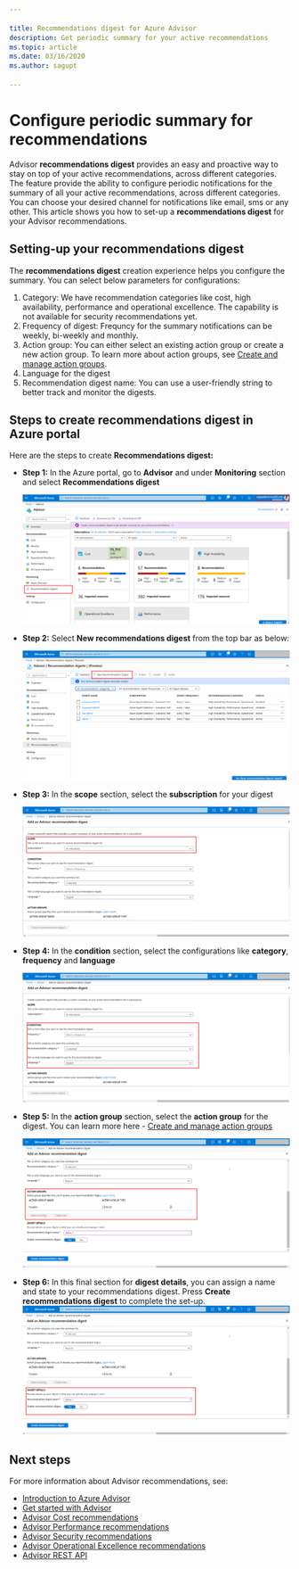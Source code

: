 ```yaml
---

title: Recommendations digest for Azure Advisor
description: Get periodic summary for your active recommendations
ms.topic: article
ms.date: 03/16/2020
ms.author: sagupt

---
```


# Configure periodic summary for recommendations

Advisor **recommendations digest** provides an easy and proactive way to stay on top of your active recommendations, across different categories. The feature provide the ability to configure periodic notifications for the summary of all your active recommendations, across different categories. You can choose your desired channel for notifications like email, sms or any other. 
This article shows you how to set-up a **recommendations digest** for your Advisor recommendations.


## Setting-up your recommendations digest 

The **recommendations digest** creation experience helps you configure the summary. You can select below parameters for configurations:
1. Category: We have recommendation categories like cost, high availability, performance and operational excellence. The capability is not available for security recommendations yet.
2. Frequency of digest: Frequncy for the summary notifications can be weekly, bi-weekly and monthly.
3. Action group: You can either select an existing action group or create a new action group. To learn more about action groups, see [Create and manage action groups](https://docs.microsoft.com/azure/azure-monitor/platform/action-groups).
4. Language for the digest
5. Recommendation digest name: You can use a user-friendly string to better track and monitor the digests.

## Steps to create recommendations digest in Azure portal

Here are the steps to create **Recommendations digest:**
* **Step 1:** In the Azure portal, go to **Advisor** and under **Monitoring** section and select **Recommendations digest** 

   ![Recommendations digest entry-point](./media/digest-0.png)

* **Step 2:** Select **New recommendations digest** from the top bar as below:

   ![Create recommendations digest](./media/digest-5.png)

* **Step 3:** In the **scope** section, select the **subscription** for your digest

   ![Provide recommendations digest inputs](./media/digest-1.png)

* **Step 4:** In the **condition** section, select the configurations like **category**, **frequency** and **language**

   ![Provide recommendations digest input conditions](./media/digest-2.png)

* **Step 5:** In the **action group** section, select the **action group** for the digest. You can learn more here - [Create and manage action groups](https://docs.microsoft.com/azure/azure-monitor/platform/action-groups)

   ![Provide recommendations digest input action group](./media/digest-3.png)

* **Step 6:** In this final section for **digest details**, you can assign a name and state to your recommendations digest. Press **Create recommendations digest** to complete the set-up.
   ![Complete recommendations digest creation](./media/digest-4.png)

## Next steps

For more information about Advisor recommendations, see:
* [Introduction to Azure Advisor](advisor-overview.md)
* [Get started with Advisor](advisor-get-started.md)
* [Advisor Cost recommendations](advisor-cost-recommendations.md)
* [Advisor Performance recommendations](advisor-performance-recommendations.md)
* [Advisor Security recommendations](advisor-security-recommendations.md)
* [Advisor Operational Excellence recommendations](advisor-operational-excellence-recommendations.md)
* [Advisor REST API](https://docs.microsoft.com/rest/api/advisor/)
